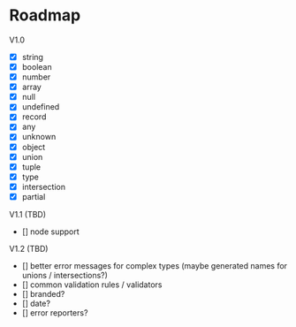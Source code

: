 # Roadmap

V1.0

- [x] string
- [x] boolean
- [x] number
- [x] array
- [x] null
- [x] undefined
- [x] record
- [x] any
- [x] unknown
- [x] object
- [x] union
- [x] tuple
- [x] type
- [x] intersection
- [x] partial

V1.1 (TBD)

- [] node support

V1.2 (TBD)

- [] better error messages for complex types (maybe generated names for unions / intersections?)
- [] common validation rules / validators
- [] branded?
- [] date?
- [] error reporters?
